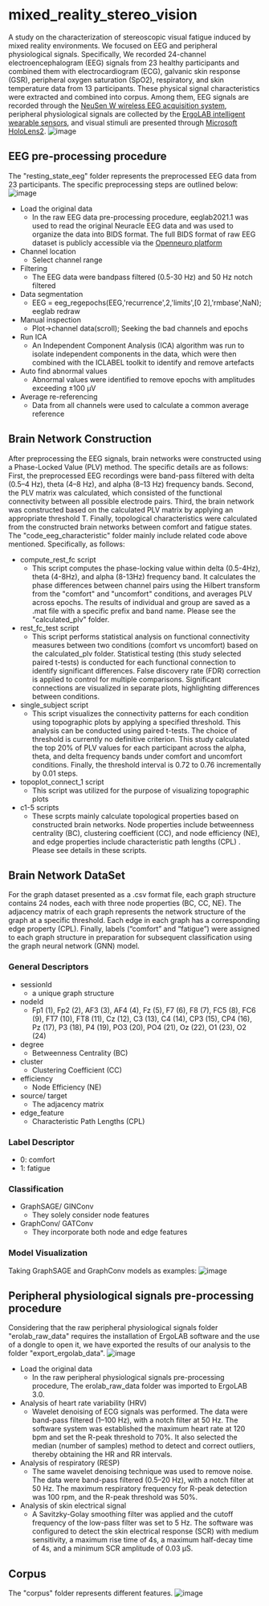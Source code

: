 # mixed_reality_stereo_vision
A study on the characterization of stereoscopic visual fatigue induced by mixed reality environments. We focused on EEG and peripheral physiological signals. Specifically, We recorded 24-channel electroencephalogram (EEG) signals from 23 healthy participants and combined them with electrocardiogram (ECG), galvanic skin response (GSR), peripheral oxygen saturation (SpO2), respiratory, and skin temperature data from 13 participants. These physical signal characteristics were extracted and combined into corpus. Among them, EEG signals are recorded through the [NeuSen W wireless EEG acquisition system](http://www.neuracle.cn/), peripheral physiological signals are collected by the [ErgoLAB intelligent wearable sensors](https://resources.ergolab.cn/), and visual stimuli are presented through [Microsoft HoloLens2](https://www.insight.com/en_US/shop/partner/microsoft/hardware/hololens.html).
 ![image](https://github.com/taochunguang2022/mixed_reality_stereo_vision/blob/main/device.jpg)
## EEG pre-processing procedure
The "resting_state_eeg" folder represents the preprocessed EEG data from 23 participants. The specific preprocessing steps are outlined below:
 ![image](https://github.com/taochunguang2022/mixed_reality_stereo_vision/blob/main/data_preprocessing.jpg)
- Load the original data
  - In the raw EEG data pre-processing procedure, eeglab2021.1 was used to read the original Neuracle EEG data and was used to organize the data into BIDS format. The full BIDS format of raw EEG dataset is publicly accessible via the [Openneuro platform](https://openneuro.org/datasets/ds005416}{https://openneuro.org/datasets/ds005416)
- Channel location
  - Select channel range
- Filtering
  - The EEG data were bandpass filtered (0.5-30 Hz) and 50 Hz notch filtered
- Data segmentation
  - EEG = eeg_regepochs(EEG,'recurrence',2,'limits',[0 2],'rmbase',NaN); eeglab redraw
- Manual inspection
  - Plot->channel data(scroll); Seeking the bad channels and epochs
- Run ICA
  - An Independent Component Analysis (ICA) algorithm was run to isolate independent components in the data, which were then combined with the ICLABEL toolkit to identify and remove artefacts 
- Auto find abnormal values
  - Abnormal values were identified to remove epochs with amplitudes exceeding ±100 µV
- Average re-referencing
  - Data from all channels were used to calculate a common average reference
## Brain Network Construction
After preprocessing the EEG signals, brain networks were constructed using a Phase-Locked Value (PLV) method. The specific details are as follows: First, the preprocessed EEG recordings were band-pass filtered with delta (0.5–4 Hz), theta (4–8 Hz), and alpha (8–13 Hz) frequency bands. Second, the PLV matrix was calculated, which consisted of the functional connectivity between all possible electrode pairs. Third, the brain network was constructed based on the calculated PLV matrix by applying an appropriate threshold T. Finally, topological characteristics were calculated from the constructed brain networks between comfort and fatigue states. The "code_eeg_characteristic" folder mainly include related code above mentioned. Specifically, as follows:
- compute_rest_fc script
  - This script computes the phase-locking value within delta (0.5-4Hz), theta (4-8Hz), and alpha (8-13Hz) frequency band. It calculates the phase differences between channel pairs using the Hilbert transform from the "comfort" and "uncomfort" conditions, and averages PLV across epochs. The results of individual and group are saved as a .mat file with a specific prefix and band name. Please see the "calculated_plv" folder.
- rest_fc_test script
  - This script performs statistical analysis on functional connectivity measures between two conditions (comfort vs uncomfort) based on the calculated_plv folder. Statistical testing (this study selected paired t-tests) is conducted for each functional connection to identify significant differences. False discovery rate (FDR) correction is applied to control for multiple comparisons. Significant connections are visualized in separate plots, highlighting differences between conditions.
- single_subject script
  - This script visualizes the connectivity patterns for each condition using topographic plots by applying a specified threshold. This analysis can be conducted using paired t-tests. The choice of threshold is currently no definitive criterion. This study calculated the top 20% of PLV values for each participant across the alpha, theta, and delta frequency bands under comfort and uncomfort conditions. Finally, the threshold interval is 0.72 to 0.76 incrementally by 0.01 steps.
 - topoplot_connect_1 script
   - This script was utilized for the purpose of visualizing topographic plots
 - c1-5 scripts
   - These scrpts mainly calculate topological properties based on constructed brain networks. Node properties include betweenness centrality (BC), clustering coefficient (CC), and node efficiency (NE), and edge properties include characteristic path lengths (CPL) . Please see details in these scripts.
## Brain Network DataSet
For the graph dataset presented as a .csv format file, each graph structure contains 24 nodes, each with three node properties (BC, CC, NE). The adjacency matrix of each graph represents the network structure of the graph at a specific threshold. Each edge in each graph has a corresponding edge property (CPL). Finally, labels (“comfort” and “fatigue”) were assigned to each graph structure in preparation for subsequent classification using the graph neural network (GNN) model.
### General Descriptors
 - sessionId
   - a unique graph structure
 - nodeId
   - Fp1 (1), Fp2 (2), AF3 (3), AF4 (4), Fz (5), F7 (6), F8 (7), FC5 (8), FC6 (9), FT7 (10), FT8 (11), Cz (12), C3 (13), C4 (14), CP3 (15), CP4 (16), Pz (17), P3 (18), P4 (19), PO3 (20), PO4 (21), Oz (22), O1 (23), O2 (24)
 - degree
   - Betweenness Centrality (BC)
 - cluster
   - Clustering Coefficient (CC)
 - efficiency
   - Node Efficiency (NE)
 - source/ target
   - The adjacency matrix
 - edge_feature
   - Characteristic Path Lengths (CPL)
### Label Descriptor
 - 0: comfort
 - 1: fatigue
### Classification
 - GraphSAGE/ GINConv
   - They solely consider node features
 - GraphConv/ GATConv
   - They incorporate both node and edge features
### Model Visualization
   Taking GraphSAGE and GraphConv models as examples:
   ![image](https://github.com/taochunguang2022/mixed_reality_stereo_vision/blob/main/code_classification.jpg)
## Peripheral physiological signals pre-processing procedure
Considering that the raw peripheral physiological signals folder "erolab_raw_data" requires the installation of ErgoLAB software and the use of a dongle to open it, we have exported the results of our analysis to the folder "export_ergolab_data".
![image](https://github.com/taochunguang2022/mixed_reality_stereo_vision/blob/main/peripheral_signal.jpg)
- Load the original data
  - In the raw peripheral physiological signals pre-processing procedure, The erolab_raw_data folder was imported to ErgoLAB 3.0.
- Analysis of heart rate variability (HRV) 
  - Wavelet denoising of ECG signals was performed. The data were band-pass filtered (1–100 Hz), with a notch filter at 50 Hz. The software system was established the maximum heart rate at 120 bpm and set the R-peak threshold to 70%. It also selected the median (number of samples) method to detect and correct outliers, thereby obtaining the HR and RR intervals.
- Analysis of respiratory (RESP)
  - The same wavelet denoising technique was used to remove noise. The data were band-pass filtered (0.5–20 Hz), with a notch filter at 50 Hz. The maximum respiratory frequency for R-peak detection was 100 rpm, and the R-peak threshold was 50%.
- Analysis of skin electrical signal
  - A Savitzky-Golay smoothing filter was applied and the cutoff frequency of the low-pass filter was set to 5 Hz. The software was configured to detect the skin electrical response (SCR) with medium sensitivity, a maximum rise time of 4s, a maximum half-decay time of 4s, and a minimum SCR amplitude of 0.03 µS.
## Corpus 
The "corpus" folder represents different features. 
 ![image](https://github.com/taochunguang2022/mixed_reality_stereo_vision/blob/main/corpus.jpg)


